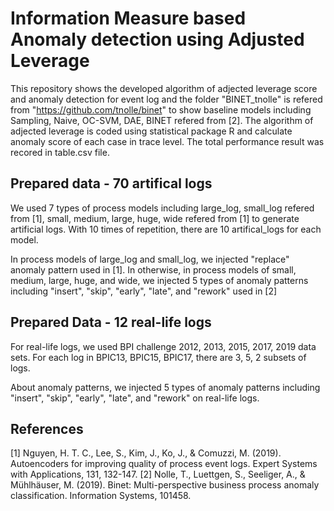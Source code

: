 # Information Measure based Anomaly detection using Adjusted Leverage
This repository shows the developed algorithm of adjected leverage score and anomaly detection for event log and the folder "BINET_tnolle" is refered from "https://github.com/tnolle/binet" to show baseline models including Sampling, Naive, OC-SVM, DAE, BINET refered from [2].
The algorithm of adjected leverage is coded using statistical package R and calculate anomaly score of each case in trace level. 
The total performance result was recored in table.csv file.


## Prepared data - 70 artifical logs
We used 7 types of process models including large_log, small_log refered from [1], small, medium, large, huge, wide refered from [1] to generate artificial logs. With 10 times of repetition, there are 10 artifical_logs for each model.  

In process models of large_log and small_log, we injected "replace" anomaly pattern used in [1]. In otherwise, in process models of small, medium, large, huge, and wide, we injected 5 types of anomaly patterns including "insert", "skip", "early", "late", and "rework" used in [2]

## Prepared Data - 12 real-life logs
For real-life logs, we used BPI challenge 2012, 2013, 2015, 2017, 2019 data sets. For each log in BPIC13, BPIC15, BPIC17, there are 3, 5, 2 subsets of logs. 

About anomaly patterns, we injected 5 types of anomaly patterns including "insert", "skip", "early", "late", and "rework" on real-life logs.


## References
[1] Nguyen, H. T. C., Lee, S., Kim, J., Ko, J., & Comuzzi, M. (2019). Autoencoders for improving quality of process event logs. Expert Systems with Applications, 131, 132-147.
[2] Nolle, T., Luettgen, S., Seeliger, A., & Mühlhäuser, M. (2019). Binet: Multi-perspective business process anomaly classification. Information Systems, 101458.









